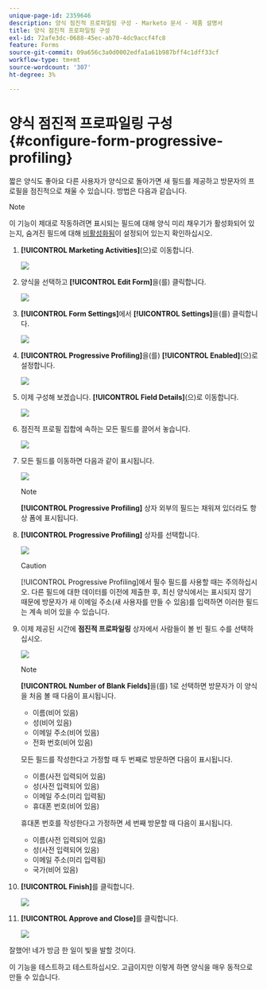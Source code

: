 ```yaml
---
unique-page-id: 2359646
description: 양식 점진적 프로파일링 구성 - Marketo 문서 - 제품 설명서
title: 양식 점진적 프로파일링 구성
exl-id: 72afe3dc-0688-45ec-ab70-4dc9accf4fc8
feature: Forms
source-git-commit: 09a656c3a0d0002edfa1a61b987bff4c1dff33cf
workflow-type: tm+mt
source-wordcount: '307'
ht-degree: 3%

---
```


# 양식 점진적 프로파일링 구성 {#configure-form-progressive-profiling}

짧은 양식도 좋아요 다른 사용자가 양식으로 돌아가면 새 필드를 제공하고 방문자의 프로필을 점진적으로 채울 수 있습니다. 방법은 다음과 같습니다.

>[!NOTE]
>
>이 기능이 제대로 작동하려면 표시되는 필드에 대해 양식 미리 채우기가 활성화되어 있는지, 숨겨진 필드에 대해 [비활성화됨](/help/marketo/product-docs/demand-generation/forms/form-fields/disable-pre-fill-for-a-form-field.md)이 설정되어 있는지 확인하십시오.

1. **[!UICONTROL Marketing Activities]**(으)로 이동합니다.

   ![](assets/ma-1.png)

1. 양식을 선택하고 **[!UICONTROL Edit Form]**&#x200B;을(를) 클릭합니다.

   ![](assets/image2014-9-15-12-3a31-3a20.png)

1. **[!UICONTROL Form Settings]**&#x200B;에서 **[!UICONTROL Settings]**&#x200B;을(를) 클릭합니다.

   ![](assets/image2014-9-15-12-3a31-3a29.png)

1. **[!UICONTROL Progressive Profiling]**&#x200B;을(를) **[!UICONTROL Enabled]**(으)로 설정합니다.

   ![](assets/image2014-9-15-12-3a31-3a47.png)

1. 이제 구성해 보겠습니다. **[!UICONTROL Field Details]**(으)로 이동합니다.

   ![](assets/image2014-9-15-12-3a31-3a55.png)

1. 점진적 프로필 집합에 속하는 모든 필드를 끌어서 놓습니다.

   ![](assets/image2014-9-15-12-3a32-3a3.png)

1. 모든 필드를 이동하면 다음과 같이 표시됩니다.

   ![](assets/image2014-9-15-12-3a32-3a12.png)

   >[!NOTE]
   >
   >**[!UICONTROL Progressive Profiling]** 상자 외부의 필드는 채워져 있더라도 항상 폼에 표시됩니다.

1. **[!UICONTROL Progressive Profiling]** 상자를 선택합니다.

   ![](assets/image2014-9-15-12-3a32-3a19.png)

   >[!CAUTION]
   >
   >[!UICONTROL Progressive Profiling]에서 필수 필드를 사용할 때는 주의하십시오. 다른 필드에 대한 데이터를 이전에 제출한 후, 최신 양식에서는 표시되지 않기 때문에 방문자가 새 이메일 주소(새 사용자를 만들 수 있음)를 입력하면 이러한 필드는 계속 비어 있을 수 있습니다.

1. 이제 제공된 시간에 **점진적 프로파일링** 상자에서 사람들이 볼 빈 필드 수를 선택하십시오.

   ![](assets/image2014-9-15-12-3a32-3a26.png)

   >[!NOTE]
   >
   >**[!UICONTROL Number of Blank Fields]**&#x200B;을(를) 1로 선택하면 방문자가 이 양식을 처음 볼 때 다음이 표시됩니다.
   >
   >* 이름(비어 있음)
   >* 성(비어 있음)
   >* 이메일 주소(비어 있음)
   >* 전화 번호(비어 있음)
   >
   >모든 필드를 작성한다고 가정할 때 두 번째로 방문하면 다음이 표시됩니다.
   >
   >* 이름(사전 입력되어 있음)
   >* 성(사전 입력되어 있음)
   >* 이메일 주소(미리 입력됨)
   >* 휴대폰 번호(비어 있음)
   >
   >휴대폰 번호를 작성한다고 가정하면 세 번째 방문할 때 다음이 표시됩니다.
   >
   >* 이름(사전 입력되어 있음)
   >* 성(사전 입력되어 있음)
   >* 이메일 주소(미리 입력됨)
   >* 국가(비어 있음)

1. **[!UICONTROL Finish]**&#x200B;를 클릭합니다.

   ![](assets/image2014-9-15-12-3a33-3a35.png)

1. **[!UICONTROL Approve and Close]**&#x200B;를 클릭합니다.

   ![](assets/image2014-9-15-12-3a33-3a45.png)

잘했어! 네가 방금 한 일이 빛을 발할 것이다.

이 기능을 테스트하고 테스트하십시오. 고급이지만 이렇게 하면 양식을 매우 동적으로 만들 수 있습니다.
